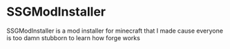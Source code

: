 # SSGModInstaller
SSGModInstaller is a mod installer for minecraft that I made cause everyone is too damn stubborn to learn how forge works
